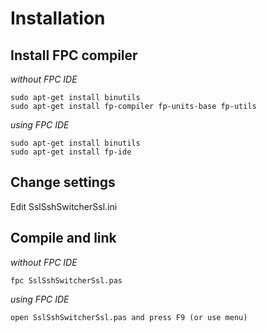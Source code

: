 # Installation #
## Install FPC compiler ##

_without FPC IDE_

```
sudo apt-get install binutils
sudo apt-get install fp-compiler fp-units-base fp-utils
```

_using FPC IDE_

```
sudo apt-get install binutils
sudo apt-get install fp-ide
```

## Change settings ##
Edit SslSshSwitcherSsl.ini

## Compile and link ##

_without FPC IDE_

```
fpc SslSshSwitcherSsl.pas
```

_using FPC IDE_

```
open SslSshSwitcherSsl.pas and press F9 (or use menu)
```